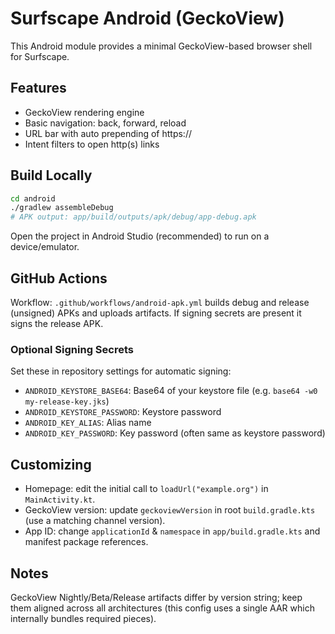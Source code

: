 # Surfscape Android (GeckoView)

This Android module provides a minimal GeckoView-based browser shell for Surfscape.

## Features
- GeckoView rendering engine
- Basic navigation: back, forward, reload
- URL bar with auto prepending of https://
- Intent filters to open http(s) links

## Build Locally
```bash
cd android
./gradlew assembleDebug
# APK output: app/build/outputs/apk/debug/app-debug.apk
```
Open the project in Android Studio (recommended) to run on a device/emulator.

## GitHub Actions
Workflow: `.github/workflows/android-apk.yml` builds debug and release (unsigned) APKs and uploads artifacts. If signing secrets are present it signs the release APK.

### Optional Signing Secrets
Set these in repository settings for automatic signing:
- `ANDROID_KEYSTORE_BASE64`: Base64 of your keystore file (e.g. `base64 -w0 my-release-key.jks`)
- `ANDROID_KEYSTORE_PASSWORD`: Keystore password
- `ANDROID_KEY_ALIAS`: Alias name
- `ANDROID_KEY_PASSWORD`: Key password (often same as keystore password)

## Customizing
- Homepage: edit the initial call to `loadUrl("example.org")` in `MainActivity.kt`.
- GeckoView version: update `geckoviewVersion` in root `build.gradle.kts` (use a matching channel version).
- App ID: change `applicationId` & `namespace` in `app/build.gradle.kts` and manifest package references.

## Notes
GeckoView Nightly/Beta/Release artifacts differ by version string; keep them aligned across all architectures (this config uses a single AAR which internally bundles required pieces).

